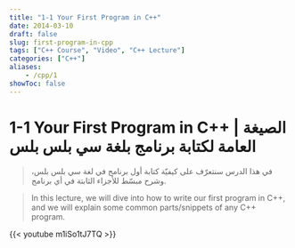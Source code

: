 ```yaml
---
title: "1-1 Your First Program in C++"
date: 2014-03-10
draft: false
slug: first-program-in-cpp
tags: ["C++ Course", "Video", "C++ Lecture"]
categories: ["C++"]
aliases:
    - /cpp/1
showToc: false
---
```


# 1-1 Your First Program in C++ | الصيغة العامة لكتابة برنامج بلغة سي بلس بلس

> في هذا الدرس سنتعرّف على كيفيّة كتابة أول برنامج في لغة سي بلس بلس، وشرح مبسّط للأجزاء الثابتة في أي برنامج.

> In this lecture, we will dive into how to write our first program in C++, and we will explain some common parts/snippets of any C++ program.

{{< youtube m1iSo1tJ7TQ >}}